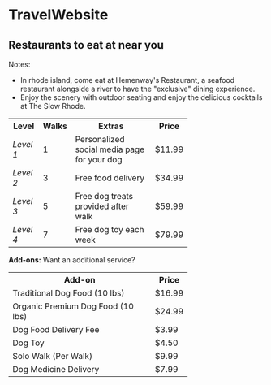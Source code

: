 # TravelWebsite
<html>
<body>

<h2> Restaurants to eat at near you </h2>
Notes:
<ul>
<li>In rhode island, come eat at Hemenway's  Restaurant, a seafood restaurant alongside a river to have the "exclusive" dining experience.</li>
<li>Enjoy the scenery with outdoor seating and enjoy the delicious cocktails at The Slow Rhode.</li>
  
</ul>

<table style="width:70%">
  <tr>
    <th>Level</th>
    <th>Walks</th> 
    <th>Extras</th>
    <th>Price</th>
  </tr>
  <tr> 
    <td><i>Level 1</i></td>
    <td>1</td>
    <td>Personalized social media page for your dog</td>
    <td>$11.99</td>
  </tr>
  <tr>
    <td><i>Level 2</i></td>
    <td>3</td>
    <td>Free food delivery</td>
    <td>$34.99</td>
  </tr>
  <tr>
    <td><i>Level 3</i></td>
    <td>5</td>
    <td>Free dog treats provided after walk</td>
    <td>$59.99</td>
  </tr>
  <tr>
    <td><i>Level 4</i></td>
    <td>7</td>
    <td>Free dog toy each week</td>
    <td>$79.99</td>
  </tr>
</table>

  <p><strong>Add-ons:</strong> Want an additional service?</p>

<table style="width:70%">
  <tr>
    <th>Add-on</th>
    <th>Price</th> 
  </tr>
  <tr>
    <td>Traditional Dog Food (10 lbs)</td>
    <td>$16.99</td>
  </tr>
    <tr>
    <td>Organic Premium Dog Food (10 lbs)</td>
    <td>$24.99</td>
  </tr>
    <tr>
    <td>Dog Food Delivery Fee</td>
    <td>$3.99</td>
  </tr>
    <tr>
    <td>Dog Toy</td>
    <td>$4.50</td>
  </tr>
    <tr>
    <td>Solo Walk (Per Walk)</td>
    <td>$9.99</td>
  </tr>
  <tr>
    <td>Dog Medicine Delivery</td>
    <td>$7.99</td>
  </tr>
</table>

</body>
</html>
